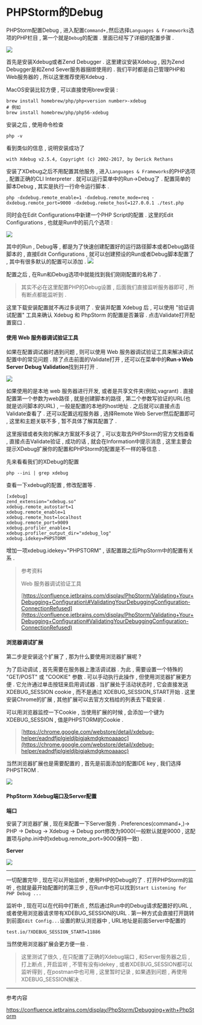 # PHPStorm的Debug

PHPStorm配置Debug , 进入配置`Command+,`然后选择`Languages & Frameworks`选项的PHP栏目 , 第一个就是`Debug`的配置 . 里面已经写了详细的配置步骤 .

![](/assets/debug.png)

首先是安装Xdebug或者Zend Debugger . 这里建议安装Xdebug , 因为Zend Debugger是和Zend Sever服务器捆绑使用的 . 我们平时都是自己管理PHP和Web服务器的 , 所以这里推荐使用Xdebug .

MacOS安装比较方便 , 可以直接使用brew安装 :

```
brew install homebrew/php/php<version number>-xdebug
# 例如
brew install homebrew/php/php56-xdebug
```

安装之后 , 使用命令检查

```
php -v
```

看到类似的信息 , 说明安装成功了

```
with Xdebug v2.5.4, Copyright (c) 2002-2017, by Derick Rethans
```

安装了XDebug之后不用配置其他服务 , 进入`Languages & Frameworks`的PHP选项 , 配置正确的CLI Interpreter . 就可以运行菜单中的Run-&gt;Debug了 . 配置简单的脚本Debug , 其实是执行一行命令运行脚本 .

```
php -dxdebug.remote_enable=1 -dxdebug.remote_mode=req -dxdebug.remote_port=9000 -dxdebug.remote_host=127.0.0.1 ./test.php
```

同时会在Edit Configurations中新建一个PHP Script的配置 . 这里的Edit Configurations , 也就是Run中的前几个选项 :

![](/assets/rundit2.png)

其中的Run , Debug等 , 都是为了快速创建配置好的运行路径脚本或者Debug路径脚本的 , 直接Edit Configurations , 就可以创建预设的Run或者Debug脚本配置了 , 其中有很多默认的配置可以添加 . ![](/assets/editdefaultrun.png)

配置之后 , 在Run和Debug选项中就能找到我们刚刚配置的名称了 .

> 其实不必在这里配置PHP的Debug设置 , 后面我们直接监听服务器即可 , 所有断点都能监听到 .

这里下载安装配置就不再过多说明了 . 安装并配置 Xdebug 后 , 可以使用 "验证调试配置" 工具来确认 Xdebug 和 PhpStorm 的配置是否兼容 . 点击Validate打开配置窗口 .

#### 使用 Web 服务器调试验证工具

如果在配置调试器时遇到问题 , 则可以使用 Web 服务器调试验证工具来解决调试配置中的常见问题 . 除了点击前面的Validate打开 , 还可以在菜单中的**Run-&gt;Web Server Debug Validation**找到并打开 .

![](/assets/webserverdebugvalidation.png)

如果使用的是本地 web 服务器进行开发, 或者是共享文件夹\(例如,vagrant\) . 直接配置第一个参数为web路径 , 就是创建脚本的路径 , 第二个参数写验证的URL\(也就是访问脚本的URL\) , 一般是配置的本地的host地址 . 之后就可以直接点击Validate查看了 . 还可以配置远程服务器 , 选择Remote Web Server然后配置即可 , 这里和主题关联不多 , 暂不具体了解其配置了 .

这里报错或者失败的解决方案就不多说了 , 可以支取去PHPStorm的官方文档查看 , 直接点击Validate验证 , 成功的话 , 就会在Information中提示消息 , 这里主要会提示XDebug扩展你的配置和PHPStorm的配置是不一样的等信息 .

先来看看我们的XDebug的配置

```
php --ini | grep xdebug
```

查看一下xdebug的配置 , 修改配置等 .

```
[xdebug]
zend_extension="xdebug.so"
xdebug.remote_autostart=1
xdebug.remote_enable=1
xdebug.remote_host=localhost
xdebug.remote_port=9009
xdebug.profiler_enable=1
xdebug.profiler_output_dir="xdebug_log"
xdebug.idekey=PHPSTORM
```

增加一项xdebug.idekey="PHPSTORM" , 该配置跟之后PhpStorm中的配置有关系 .

> 参考资料
>
> Web 服务器调试验证工具
>
> [https://confluence.jetbrains.com/display/PhpStorm/Validating+Your+Debugging+Configuration\#ValidatingYourDebuggingConfiguration-ConnectionRefused](https://confluence.jetbrains.com/display/PhpStorm/Validating+Your+Debugging+Configuration#ValidatingYourDebuggingConfiguration-ConnectionRefused)

#### 浏览器调试扩展

第二步是安装这个扩展了 , 那为什么要使用浏览器扩展呢 ?

为了启动调试 , 首先需要在服务器上激活调试器 . 为此 , 需要设置一个特殊的 "GET/POST" 或 "COOKIE" 参数 . 可以手动执行此操作 , 但使用浏览器扩展更方便 . 它允许通过单击按钮来启用调试器 . 当扩展处于活动状态时 , 它会直接发送 XDEBUG\_SESSION cookie , 而不是通过 XDEBUG\_SESSION\_START开始 . 这里安装Chrome的扩展 , 其他扩展可以去官方文档给的列表去下载安装 .

可以用浏览器监控一下Cookie , 当使用扩展的时候 , 会添加一个键为XDEBUG\_SESSION , 值是PHPSTORM的Cookie .

> [https://chrome.google.com/webstore/detail/xdebug-helper/eadndfjplgieldjbigjakmdgkmoaaaoc](https://chrome.google.com/webstore/detail/xdebug-helper/eadndfjplgieldjbigjakmdgkmoaaaoc)

当然浏览器扩展也是需要配置的 , 首先是前面添加的配置IDE key , 我们选择PHPSTROM .

![](/assets/idekey.png)

#### **PhpStorm Xdebug端口及Server配置**

**端口**

安装了浏览器扩展 , 现在来配置一下Server服务 . Preferences\(command+,\)→ PHP → Debug → Xdebug → Debug port修改为9000\(一般默认就是9000 , 这配置项与php.ini中的xdebug.remote\_port=9000保持一致\) .

**Server**

![](/assets/debugserver.png)

---

一切配置完毕 , 现在可以开始监听 , 使用PHP的Debug的了 . 打开PHPStorm的监听 , 也就是最开始配置时的第三步 , 在Run中也可以找到`Start Listening for PHP Debug ...`

监听中 , 现在可以在代码中打断点 , 然后通过Run中的Debug请求配置好的URL , 或者使用浏览器请求带有XDEBUG\_SESSION的URL . 第一种方式会直接打开跳转到前面`Edit Config...`设置的默认浏览器中 , URL地址是前面Server中配置的

```
test.io/?XDEBUG_SESSION_START=11886
```

当然使用浏览器扩展会更方便一些 .

> 这里测试了很久 , 在只配置了正确的Xdebug端口 , 和Server服务器之后 , 打上断点 , 开启监听 , 不管有没有idekey , 或者XDEBUG\_SESSION都可以监听得到 , 在postman中也可用 , 这里暂时记录 , 如果遇到问题 , 再使用XDEBUG\_SESSION解决 .

---

参考内容

https://confluence.jetbrains.com/display/PhpStorm/Debugging+with+PhpStorm

